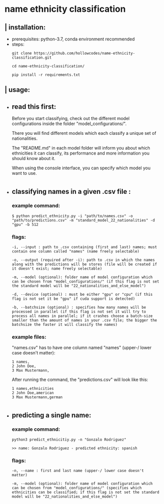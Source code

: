 # name ethnicity classification

## | installation:

- prerequisites: python-3.7, conda environment recommended
- steps:
    ```
    git clone https://github.com/hollowcodes/name-ethnicity-classification.git

    cd name-ethnicity-classification/

    pip install -r requirements.txt
    ```

## | usage:

 - ## read this first:

    Before you start classifying, check out the different model configurations inside the folder "model_configurations/".

    There you will find different models which each classify a unique set of nationalities.

    The "README.md" in each model folder will inform you about which ethnicities it can classify, its performance and more information you should know about it.

    When using the console interface, you can specify which model you want to use.

#

 - ## classifying names in a given .csv file :

    ### example command:
    ```
    $ python predict_ethnicity.py -i "path/to/names.csv" -o "path/to/predictions.csv" -m "standard_model_22_nationalities" -d "gpu" -b 512
    ```
    
    ### flags:
    ```
    -i, --input : path to .csv containing (first and last) names; must contain one column called "names" (name freely selectable)

    -o, --output (required after -i): path to .csv in which the names along with the predictions will be stores (file will be created if it doesn't exist; name freely selectable)

    -m, --model (optional): folder name of model configuration which can be chosen from "model_configurations/" (if this flag is not set the standard model will be "22_nationalities_and_else_model")

    -d, --device (optional) : must be either "gpu" or "cpu" (if this flag is not set it be "gpu" if cuda support is detected)

    -b, --batchsize (optional) : specifies how many names will be processed in parallel (if this flag is not set it will try to process all names in parallel; if it crashes choose a batch-size smaller than the amount of names in your .csv file; the bigger the batchsize the faster it will classify the names)

    ```

    ### example files:
    "names.csv" has to have one column named "names" (upper-/ lower case doesn't matter):
    ```csv
    1 names,
    2 John Doe,
    3 Max Mustermann,
    ```

    After running the command, the "predictions.csv" will look like this:
    ```csv
    1 names,ethnicities
    2 John Doe,american
    3 Max Mustermann,german
    ```

#

 - ## predicting a single name:

    ### example command:
    ```
    python3 predict_ethnicitiy.py -n "Gonzalo Rodriguez"

    >> name: Gonzalo Rodriguez - predicted ethnicity: spanish
    ```

    ### flags:
    ```
    -n, --name : first and last name (upper-/ lower case doesn't matter)
    
    -m, --model (optional): folder name of model configuration which can be chosen from "model_configurations/" (specifies which ethnicities can be classified; if this flag is not set the standard model will be "22_nationalities_and_else_model")
    ```

#

<br><br/>
